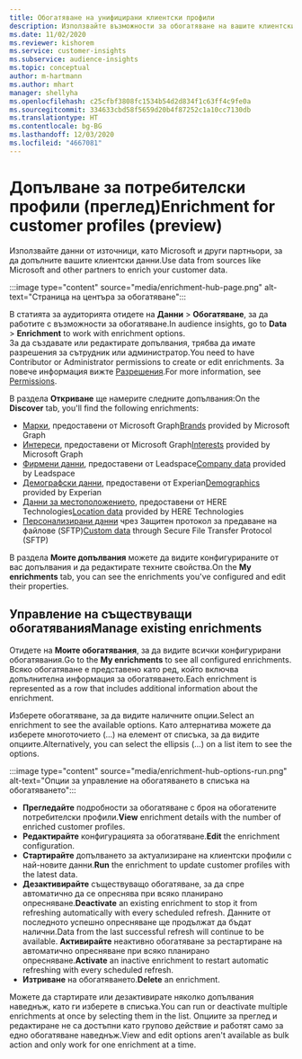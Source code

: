 ```yaml
---
title: Обогатяване на унифицирани клиентски профили
description: Използвайте възможности за обогатяване на вашите клиентски данни.
ms.date: 11/02/2020
ms.reviewer: kishorem
ms.service: customer-insights
ms.subservice: audience-insights
ms.topic: conceptual
author: m-hartmann
ms.author: mhart
manager: shellyha
ms.openlocfilehash: c25cfbf3808fc1534b54d2d834f1c63ff4c9fe0a
ms.sourcegitcommit: 334633cbd58f5659d20b4f87252c1a10cc7130db
ms.translationtype: HT
ms.contentlocale: bg-BG
ms.lasthandoff: 12/03/2020
ms.locfileid: "4667081"
---
```

# <a name="enrichment-for-customer-profiles-preview"></a><span data-ttu-id="ed926-103">Допълване за потребителски профили (преглед)</span><span class="sxs-lookup"><span data-stu-id="ed926-103">Enrichment for customer profiles (preview)</span></span>

<span data-ttu-id="ed926-104">Използвайте данни от източници, като Microsoft и други партньори, за да допълните вашите клиентски данни.</span><span class="sxs-lookup"><span data-stu-id="ed926-104">Use data from sources like Microsoft and other partners to enrich your customer data.</span></span>

:::image type="content" source="media/enrichment-hub-page.png" alt-text="Страница на центъра за обогатяване":::

<span data-ttu-id="ed926-106">В статията за аудиторията отидете на **Данни** > **Обогатяване**, за да работите с възможности за обогатяване.</span><span class="sxs-lookup"><span data-stu-id="ed926-106">In audience insights, go to **Data** > **Enrichment** to work with enrichment options.</span></span>    
<span data-ttu-id="ed926-107">За да създавате или редактирате допълвания, трябва да имате разрешения за сътрудник или администратор.</span><span class="sxs-lookup"><span data-stu-id="ed926-107">You need to have Contributor or Administrator permissions to create or edit enrichments.</span></span> <span data-ttu-id="ed926-108">За повече информация вижте [Разрешения](permissions.md).</span><span class="sxs-lookup"><span data-stu-id="ed926-108">For more information, see [Permissions](permissions.md).</span></span>

<span data-ttu-id="ed926-109">В раздела **Откриване** ще намерите следните допълвания:</span><span class="sxs-lookup"><span data-stu-id="ed926-109">On the **Discover** tab, you'll find the following enrichments:</span></span>

- <span data-ttu-id="ed926-110">[Марки](enrichment-microsoft-graph.md), предоставени от Microsoft Graph</span><span class="sxs-lookup"><span data-stu-id="ed926-110">[Brands](enrichment-microsoft-graph.md) provided by Microsoft Graph</span></span>
- <span data-ttu-id="ed926-111">[Интереси](enrichment-microsoft-graph.md), предоставени от Microsoft Graph</span><span class="sxs-lookup"><span data-stu-id="ed926-111">[Interests](enrichment-microsoft-graph.md) provided by Microsoft Graph</span></span>
- <span data-ttu-id="ed926-112">[Фирмени данни](enrichment-leadspace.md), предоставени от Leadspace</span><span class="sxs-lookup"><span data-stu-id="ed926-112">[Company data](enrichment-leadspace.md) provided by Leadspace</span></span>
- <span data-ttu-id="ed926-113">[Демографски данни](enrichment-experian.md), предоставени от Experian</span><span class="sxs-lookup"><span data-stu-id="ed926-113">[Demographics](enrichment-experian.md) provided by Experian</span></span>
- <span data-ttu-id="ed926-114">[Данни за местоположението](enrichment-here.md), предоставени от HERE Technologies</span><span class="sxs-lookup"><span data-stu-id="ed926-114">[Location data](enrichment-here.md) provided by HERE Technologies</span></span>
- <span data-ttu-id="ed926-115">[Персонализирани данни](enrichment-SFTP-custom-import.md) чрез Защитен протокол за предаване на файлове (SFTP)</span><span class="sxs-lookup"><span data-stu-id="ed926-115">[Custom data](enrichment-SFTP-custom-import.md) through Secure File Transfer Protocol (SFTP)</span></span>

<span data-ttu-id="ed926-116">В раздела **Моите допълвания** можете да видите конфигурираните от вас допълвания и да редактирате техните свойства.</span><span class="sxs-lookup"><span data-stu-id="ed926-116">On the **My enrichments** tab, you can see the enrichments you've configured and edit their properties.</span></span>

## <a name="manage-existing-enrichments"></a><span data-ttu-id="ed926-117">Управление на съществуващи обогатявания</span><span class="sxs-lookup"><span data-stu-id="ed926-117">Manage existing enrichments</span></span>

<span data-ttu-id="ed926-118">Отидете на **Моите обогатявания**, за да видите всички конфигурирани обогатявания.</span><span class="sxs-lookup"><span data-stu-id="ed926-118">Go to the **My enrichments** to see all configured enrichments.</span></span> <span data-ttu-id="ed926-119">Всяко обогатяване е представено като ред, който включва допълнителна информация за обогатяването.</span><span class="sxs-lookup"><span data-stu-id="ed926-119">Each enrichment is represented as a row that includes additional information about the enrichment.</span></span>

<span data-ttu-id="ed926-120">Изберете обогатяване, за да видите наличните опции.</span><span class="sxs-lookup"><span data-stu-id="ed926-120">Select an enrichment to see the available options.</span></span> <span data-ttu-id="ed926-121">Като алтернатива можете да изберете многоточието (...) на елемент от списъка, за да видите опциите.</span><span class="sxs-lookup"><span data-stu-id="ed926-121">Alternatively, you can select the ellipsis (...) on a list item to see the options.</span></span>

:::image type="content" source="media/enrichment-hub-options-run.png" alt-text="Опции за управление на обогатяването в списъка на обогатяването":::

- <span data-ttu-id="ed926-123">**Прегледайте** подробности за обогатяване с броя на обогатените потребителски профили.</span><span class="sxs-lookup"><span data-stu-id="ed926-123">**View** enrichment details with the number of enriched customer profiles.</span></span>
- <span data-ttu-id="ed926-124">**Редактирайте** конфигурацията за обогатяване.</span><span class="sxs-lookup"><span data-stu-id="ed926-124">**Edit** the enrichment configuration.</span></span>
- <span data-ttu-id="ed926-125">**Стартирайте** допълването за актуализиране на клиентски профили с най-новите данни.</span><span class="sxs-lookup"><span data-stu-id="ed926-125">**Run** the enrichment to update customer profiles with the latest data.</span></span>
- <span data-ttu-id="ed926-126">**Дезактивирайте** съществуващо обогатяване, за да спре автоматично да се опреснява при всяко планирано опресняване.</span><span class="sxs-lookup"><span data-stu-id="ed926-126">**Deactivate** an existing enrichment to stop it from refreshing automatically with every scheduled refresh.</span></span> <span data-ttu-id="ed926-127">Данните от последното успешно опресняване ще продължат да бъдат налични.</span><span class="sxs-lookup"><span data-stu-id="ed926-127">Data from the last successful refresh will continue to be available.</span></span> <span data-ttu-id="ed926-128">**Активирайте** неактивно обогатяване за рестартиране на автоматично опресняване при всяко планирано опресняване.</span><span class="sxs-lookup"><span data-stu-id="ed926-128">**Activate** an inactive enrichment to restart automatic refreshing with every scheduled refresh.</span></span>
- <span data-ttu-id="ed926-129">**Изтриване** на обогатяването.</span><span class="sxs-lookup"><span data-stu-id="ed926-129">**Delete** an enrichment.</span></span>

<span data-ttu-id="ed926-130">Можете да стартирате или дезактивирате няколко допълвания наведнъж, като ги изберете в списъка.</span><span class="sxs-lookup"><span data-stu-id="ed926-130">You can run or deactivate multiple enrichments at once by selecting them in the list.</span></span> <span data-ttu-id="ed926-131">Опциите за преглед и редактиране не са достъпни като групово действие и работят само за едно обогатяване наведнъж.</span><span class="sxs-lookup"><span data-stu-id="ed926-131">View and edit options aren't available as bulk action and only work for one enrichment at a time.</span></span>
